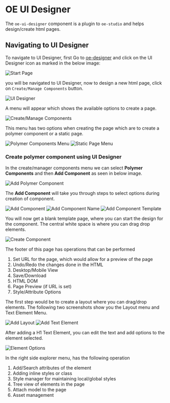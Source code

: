 # OE UI Designer

The `oe-ui-designer` component is a plugin to `oe-studio` and helps design/create html pages.

## Navigating to UI Designer

To navigate to UI Designer, first Go to [oe-designer](http://localhost:3000/designer) and click on the UI Designer icon as marked in the below image:

![Start Page][start-page]

you will be navigated to UI Designer, now to design a new html page, click on `Create/Manage Components` button.

![UI Designer][ui-designer-home]

A menu will appear which shows the available options to create a page.

![Create/Manage Components][create-manage-component]

This menu has two options when creating the page which are to create a polymer component or a static page.

![Polymer Components Menu][create-polymer-component]
![Static Page Menu][create-static-page]

### Create polymer component using UI Designer

In the create/manager components menu we can select **Polymer Components** and then **Add Component** as seen in below image.

![Add Polymer Component][add-polymer-component]

The **Add Component** will take you through steps to select options during creation of component.

![Add Component][add-component]
![Add Component Name][add-component-name]
![Add Component Template][add-component-template]

You will now get a blank template page, where you can start the design for the component. The central white space is where you can drag drop elements.

![Create Component][create-component-html]

The footer of this page has operations that can be performed
1. Set URL for the page, which would allow for a preview of the page
2. Undo/Redo the changes done in the HTML
3. Desktop/Mobile View
4. Save/Download
5. HTML DOM
6. Page Preview (if URL is set)
7. Style/Attribute Options

The first step would be to create a layout where you can drag/drop elements. The following two screenshots show you the Layout menu and Text Element Menu.

![Add Layout][add-layout]
![Add Text Element][add-text-element]

After adding a H1 Text Element, you can edit the text and add options to the element selected.

![Element Options][element-options]

In the right side explorer menu, has the following operation
1. Add/Search attributes of the element
2. Adding inline styles or class
3. Style manager for maintaining local/global styles
4. Tree view of elements in the page
5. Attach model to the page
6. Asset management

[start-page]:  images/start-page.PNG "Start Page"
[ui-designer-home]: images/home.PNG "UI Designer"
[create-manage-component]: images/footer.PNG "Create/Manage Components"
[create-polymer-component]:images/footer-polymer.PNG "Polymer Components Menu"
[create-static-page]:images/footer-static.PNG "Static Page Menu"
[add-polymer-component]: images/create-component.PNG "Add Polymer Component"
[add-component]: images/add-component.PNG "Add Component"
[add-component-name]: images/add-component-name.PNG "Add Component Name"
[add-component-template]: images/add-component-template.PNG "Add Component Template"
[create-component-html]: images/create-html.PNG "Create Component HTML"
[set-component-url]: images/create-html-seturl.PNG "Set Component URL"
[html-dom]: images/create-html-elements.PNG "HTML DOM"
[add-layout]: images/create-html-layout.PNG "Add Layout"
[add-text-element]: images/create-html-text-ele.PNG "Add Text Element"
[element-options]: images/create-html-options.PNG "Element Options"
